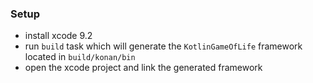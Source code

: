 ### Setup
- install xcode 9.2
- run `build` task which will generate the `KotlinGameOfLife` framework located in `build/konan/bin`
- open the xcode project and link the generated framework
